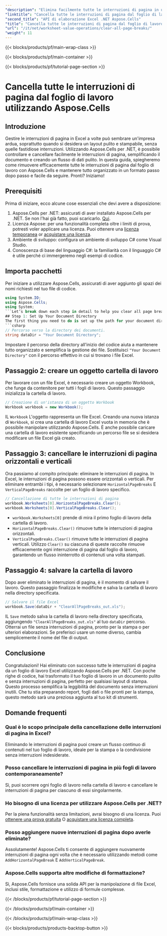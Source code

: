 ```yaml
---
"description": "Elimina facilmente tutte le interruzioni di pagina in un foglio di lavoro Excel utilizzando Aspose.Cells per .NET. Segui la nostra guida passo passo per un layout di foglio di lavoro fluido e pronto per la stampa."
"linktitle": "Cancella tutte le interruzioni di pagina dal foglio di lavoro utilizzando Aspose.Cells"
"second_title": "API di elaborazione Excel .NET Aspose.Cells"
"title": "Cancella tutte le interruzioni di pagina dal foglio di lavoro utilizzando Aspose.Cells"
"url": "/it/net/worksheet-value-operations/clear-all-page-breaks/"
"weight": 11
---
```


{{< blocks/products/pf/main-wrap-class >}}

{{< blocks/products/pf/main-container >}}

{{< blocks/products/pf/tutorial-page-section >}}

# Cancella tutte le interruzioni di pagina dal foglio di lavoro utilizzando Aspose.Cells

## Introduzione
Gestire le interruzioni di pagina in Excel a volte può sembrare un'impresa ardua, soprattutto quando si desidera un layout pulito e stampabile, senza quelle fastidiose interruzioni. Utilizzando Aspose.Cells per .NET, è possibile controllare e cancellare facilmente le interruzioni di pagina, semplificando il documento e creando un flusso di dati pulito. In questa guida, spiegheremo come rimuovere efficacemente tutte le interruzioni di pagina dal foglio di lavoro con Aspose.Cells e mantenere tutto organizzato in un formato passo dopo passo e facile da seguire. Pronti? Iniziamo!
## Prerequisiti
Prima di iniziare, ecco alcune cose essenziali che devi avere a disposizione:
1. Aspose.Cells per .NET: assicurati di aver installato Aspose.Cells per .NET. Se non l'hai già fatto, puoi scaricarlo. [Qui](https://releases.aspose.com/cells/net/).
2. Licenza Aspose: per una funzionalità completa oltre i limiti di prova, potresti voler applicare una licenza. Puoi ottenere una [licenza temporanea](https://purchase.aspose.com/tempOary-license/) or [acquistare una licenza](https://purchase.aspose.com/buy).
3. Ambiente di sviluppo: configura un ambiente di sviluppo C# come Visual Studio.
4. Conoscenza di base del linguaggio C#: la familiarità con il linguaggio C# è utile perché ci immergeremo negli esempi di codice.
## Importa pacchetti
Per iniziare a utilizzare Aspose.Cells, assicurati di aver aggiunto gli spazi dei nomi richiesti nel tuo file di codice.
```csharp
using System.IO;
using Aspose.Cells;
using System;
```Let’s break down each step in detail to help you clear all page breaks in your worksheet.
## Step 1: Set Up Your Document Directory
The first thing you need to do is set up the path for your document directory. This is where your Excel files will be stored, and where the output files will be saved after processing.
```csharp
// Percorso verso la directory dei documenti.
string dataDir = "Your Document Directory";
```
Impostare il percorso della directory all'inizio del codice aiuta a mantenere tutto organizzato e semplifica la gestione dei file. Sostituisci `"Your Document Directory"` con il percorso effettivo in cui si trovano i file Excel.
## Passaggio 2: creare un oggetto cartella di lavoro
Per lavorare con un file Excel, è necessario creare un oggetto Workbook, che funge da contenitore per tutti i fogli di lavoro. Questo passaggio inizializza la cartella di lavoro.
```csharp
// Creazione di un'istanza di un oggetto Workbook
Workbook workbook = new Workbook();
```
IL `Workbook` L'oggetto rappresenta un file Excel. Creando una nuova istanza di `Workbook`, si crea una cartella di lavoro Excel vuota in memoria che è possibile manipolare utilizzando Aspose.Cells. È anche possibile caricare una cartella di lavoro esistente specificando un percorso file se si desidera modificare un file Excel già creato.
## Passaggio 3: cancellare le interruzioni di pagina orizzontali e verticali
Ora passiamo al compito principale: eliminare le interruzioni di pagina. In Excel, le interruzioni di pagina possono essere orizzontali o verticali. Per eliminare entrambi i tipi, è necessario selezionare `HorizontalPageBreaks` E `VerticalPageBreaks` raccolte per un foglio di lavoro specifico.
```csharp
// Cancellazione di tutte le interruzioni di pagina
workbook.Worksheets[0].HorizontalPageBreaks.Clear();
workbook.Worksheets[0].VerticalPageBreaks.Clear();
```
- `workbook.Worksheets[0]` prende di mira il primo foglio di lavoro della cartella di lavoro.
- `HorizontalPageBreaks.Clear()` rimuove tutte le interruzioni di pagina orizzontali.
- `VerticalPageBreaks.Clear()` rimuove tutte le interruzioni di pagina verticali.
Utilizzo `Clear()` su ciascuna di queste raccolte rimuove efficacemente ogni interruzione di pagina dal foglio di lavoro, garantendo un flusso ininterrotto di contenuti una volta stampati.
## Passaggio 4: salvare la cartella di lavoro
Dopo aver eliminato le interruzioni di pagina, è il momento di salvare il lavoro. Questo passaggio finalizza le modifiche e salva la cartella di lavoro nella directory specificata.
```csharp
// Salvare il file Excel
workbook.Save(dataDir + "ClearAllPageBreaks_out.xls");
```
IL `Save` metodo salva la cartella di lavoro nella directory specificata, aggiungendo `"ClearAllPageBreaks_out.xls"` al tuo `dataDir` percorso. Otterrai un file senza interruzioni di pagina, pronto per la stampa o per ulteriori elaborazioni. Se preferisci usare un nome diverso, cambia semplicemente il nome del file di output.
## Conclusione
Congratulazioni! Hai eliminato con successo tutte le interruzioni di pagina da un foglio di lavoro Excel utilizzando Aspose.Cells per .NET. Con poche righe di codice, hai trasformato il tuo foglio di lavoro in un documento pulito e senza interruzioni di pagina, perfetto per qualsiasi layout di stampa. Questo processo semplifica la leggibilità del documento senza interruzioni inutili. Che tu stia preparando report, fogli dati o file pronti per la stampa, questo metodo sarà una preziosa aggiunta al tuo kit di strumenti.
## Domande frequenti
### Qual è lo scopo principale della cancellazione delle interruzioni di pagina in Excel?  
Eliminando le interruzioni di pagina puoi creare un flusso continuo di contenuti nel tuo foglio di lavoro, ideale per la stampa o la condivisione senza interruzioni indesiderate.
### Posso cancellare le interruzioni di pagina in più fogli di lavoro contemporaneamente?  
Sì, puoi scorrere ogni foglio di lavoro nella cartella di lavoro e cancellare le interruzioni di pagina per ciascuno di essi singolarmente.
### Ho bisogno di una licenza per utilizzare Aspose.Cells per .NET?  
Per la piena funzionalità senza limitazioni, avrai bisogno di una licenza. Puoi [ottenere una prova gratuita](https://releases.aspose.com/) O [acquistare una licenza completa](https://purchase.aspose.com/buy).
### Posso aggiungere nuove interruzioni di pagina dopo averle eliminate?  
Assolutamente! Aspose.Cells ti consente di aggiungere nuovamente interruzioni di pagina ogni volta che è necessario utilizzando metodi come `AddHorizontalPageBreak` E `AddVerticalPageBreak`.
### Aspose.Cells supporta altre modifiche di formattazione?  
Sì, Aspose.Cells fornisce una solida API per la manipolazione di file Excel, inclusi stile, formattazione e utilizzo di formule complesse.


{{< /blocks/products/pf/tutorial-page-section >}}

{{< /blocks/products/pf/main-container >}}

{{< /blocks/products/pf/main-wrap-class >}}

{{< blocks/products/products-backtop-button >}}